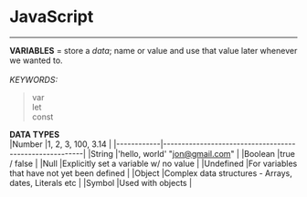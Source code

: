 # JavaScript
---
**VARIABLES** = store a *data*; name or value and use that value later whenever we wanted to. <br><br>
*KEYWORDS:* 
> var <br>
> let <br>
> const

**DATA TYPES** <br>
|Number      |1, 2, 3, 100, 3.14                                      |
|------------|--------------------------------------------------------|
|String      |'hello, world' "jon@gmail.com"                          |
|Boolean     |true / false                                            |
|Null        |Explicitly set a variable w/ no value                   |
|Undefined   |For variables that have not yet been defined            |
|Object      |Complex data structures - Arrays, dates, Literals etc   |
|Symbol      |Used with objects                                       |

